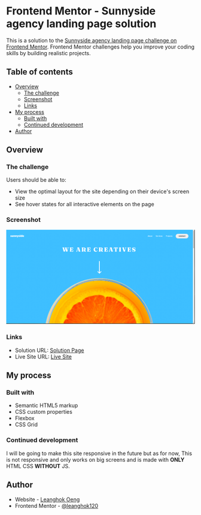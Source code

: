 # Frontend Mentor - Sunnyside agency landing page solution

This is a solution to the [Sunnyside agency landing page challenge on Frontend Mentor](https://www.frontendmentor.io/challenges/sunnyside-agency-landing-page-7yVs3B6ef). Frontend Mentor challenges help you improve your coding skills by building realistic projects.

## Table of contents

- [Overview](#overview)
  - [The challenge](#the-challenge)
  - [Screenshot](#screenshot)
  - [Links](#links)
- [My process](#my-process)
  - [Built with](#built-with)
  - [Continued development](#continued-development)
- [Author](#author)

## Overview

### The challenge

Users should be able to:

- View the optimal layout for the site depending on their device's screen size
- See hover states for all interactive elements on the page

### Screenshot

![](./solution-screenshot.png)

### Links

- Solution URL: [Solution Page](https://www.frontendmentor.io/solutions/pure-html-css-with-clean-transition-8_NtQZ8KaN)
- Live Site URL: [Live Site](https://fm-sunnyside-agency-landing.netlify.app/)

## My process

### Built with

- Semantic HTML5 markup
- CSS custom properties
- Flexbox
- CSS Grid

### Continued development

I will be going to make this site responsive in the future but as for now, This is not responsive and only works on big screens and is made with **ONLY** HTML CSS **WITHOUT** JS.

## Author

- Website - [Leanghok Oeng](https://socials-link.netlify.app/)
- Frontend Mentor - [@leanghok120](https://www.frontendmentor.io/profile/leanghok120)
